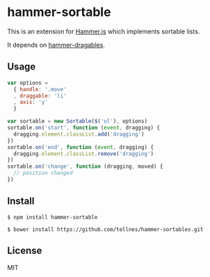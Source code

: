 # hammer-sortable

This is an extension for [Hammer.js](http://eightmedia.github.io/hammer.js/)
which implements sortable lists.

It depends on [hammer-dragables](https://github.com/tellnes/hammer-dragables).

## Usage

```js
var options =
  { handle: '.move'
  , draggable: 'li'
  , axis: 'y'
  }

var sortable = new Sortable($('ul'), options)
sortable.on('start', function (event, dragging) {
  dragging.element.classList.add('dragging')
})
sortable.on('end', function (event, dragging) {
  dragging.element.classList.remove('dragging')
})
sortable.on('change', function (dragging, moved) {
  // position changed
})

```

## Install

    $ npm install hammer-sortable

    $ bower install https://github.com/tellnes/hammer-sortables.git

## License

MIT
